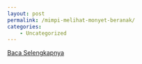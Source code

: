 ```yaml
---
layout: post
permalink: /mimpi-melihat-monyet-beranak/
categories:
    - Uncategorized
---
```


[Baca Selengkapnya](/10)